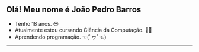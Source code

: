 ## Olá! Meu nome é João Pedro Barros

- Tenho 18 anos. 😎
- Atualmente estou cursando Ciência da Computação. 👩‍💻
- Aprendendo programação. ☜(ﾟヮﾟ☜)
---------------------------------------------------------
<div>
  <a href="https://github.com/jppn123%22%3E
  <img height="180em" src="https://github-readme-stats.vercel.app/api?username=jppn123&count_private=true&show_icons=true&theme=dark%22/%3E>
</div>

<div>
  <a href="mailto:jpiluca11@gmail.com">
  <img src="https://img.shields.io/badge/Gmail-D14836?style=for-the-badge&logo=gmail&logoColor=white%22%3E>
</div>
